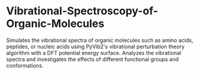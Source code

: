 # Vibrational-Spectroscopy-of-Organic-Molecules
Simulates the vibrational spectra of organic molecules such as amino acids, peptides, or nucleic acids using PyVib2's vibrational perturbation theory algorithm with a DFT potential energy surface. Analyzes the vibrational spectra and investigates the effects of different functional groups and conformations.
